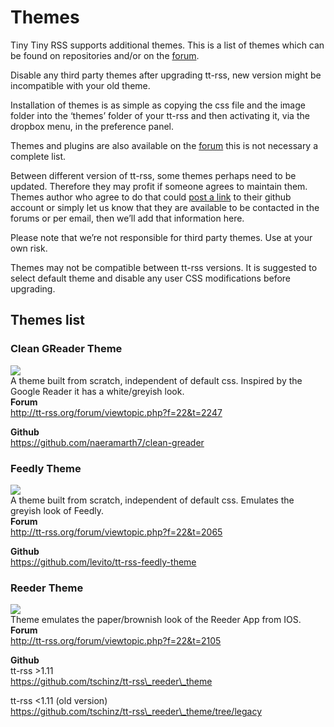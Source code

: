 Themes
======

Tiny Tiny RSS supports additional themes. This is a list of themes which
can be found on repositories and/or on the
[forum](http://tt-rss.org/forum/viewforum.php?f=22).

Disable any third party themes after upgrading tt-rss, new version might
be incompatible with your old theme.

Installation of themes is as simple as copying the css file and the
image folder into the ‘themes’ folder of your tt-rss and then activating
it, via the dropbox menu, in the preference panel.

Themes and plugins are also available on the
[forum](http://tt-rss.org/forum/viewforum.php?f=22) this is not
necessary a complete list.

Between different version of tt-rss, some themes perhaps need to be
updated. Therefore they may profit if someone agrees to maintain them.\
Themes author who agree to do that could [post a
link](http://tt-rss.org/forum/viewtopic.php?f=22&t=2490) to their github
account or simply let us know that they are available to be contacted in
the forums or per email, then we’ll add that information here.

Please note that we’re not responsible for third party themes. Use at
your own risk.

Themes may not be compatible between tt-rss versions. It is suggested to
select default theme and disable any user CSS modifications before
upgrading.

Themes list
-----------

### Clean GReader Theme

![](>{width:200px}https://raw.github.com/naeramarth7/clean-greader/master/img/preview.png)\
A theme built from scratch, independent of default css. Inspired by the
Google Reader it has a white/greyish look.\
**Forum**\
http://tt-rss.org/forum/viewtopic.php?f=22&t=2247

**Github**\
https://github.com/naeramarth7/clean-greader

### Feedly Theme

![](>{width:200px}https://raw.github.com/levito/tt-rss-feedly-theme/master/feedly-screenshots/feedly-expandable.png)\
A theme built from scratch, independent of default css. Emulates the
greyish look of Feedly.\
**Forum**\
http://tt-rss.org/forum/viewtopic.php?f=22&t=2065

**Github**\
https://github.com/levito/tt-rss-feedly-theme

### Reeder Theme

![](>{width:200px}https://github.com/tschinz/tt-rss_reeder_theme/blob/master/reeder_screenshot/combined_mode_1.png?raw=true)\
Theme emulates the paper/brownish look of the Reeder App from IOS.\
**Forum**\
http://tt-rss.org/forum/viewtopic.php?f=22&t=2105

**Github**\
tt-rss \>1.11\
https://github.com/tschinz/tt-rss\_reeder\_theme

tt-rss \<1.11 (old version)\
https://github.com/tschinz/tt-rss\_reeder\_theme/tree/legacy
